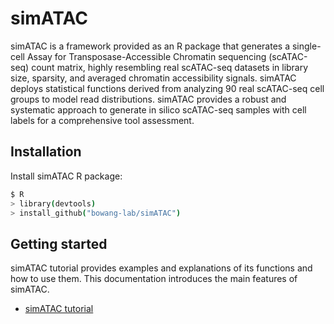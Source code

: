 # simATAC

simATAC is a framework provided as an R package that generates a single-cell Assay for Transposase-Accessible Chromatin sequencing (scATAC-seq) count matrix, highly resembling real scATAC-seq datasets in library size, sparsity, and averaged chromatin accessibility signals. simATAC deploys statistical functions derived from analyzing 90 real scATAC-seq cell groups to model read distributions. simATAC provides a robust and systematic approach to generate in silico scATAC-seq samples with cell labels for a comprehensive tool assessment.


## Installation

Install simATAC R package: 

```bash
$ R
> library(devtools)
> install_github("bowang-lab/simATAC")
```

## Getting started


simATAC tutorial provides examples and explanations of its functions and how to use them. This documentation introduces the main features of simATAC.
* [simATAC tutorial](https://github.com/bowang-lab/simATAC/blob/master/Docs/tutorial.md)
